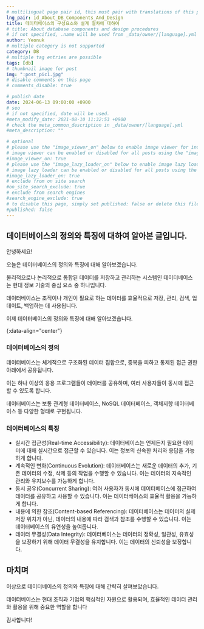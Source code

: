 ```yaml
---
# multilingual page pair id, this must pair with translations of this page. (This name must be unique)
lng_pair: id_About_DB_Components_And_Design
title: 데이터베이스의 구성요소와 설계 절차에 대하여
# title: About database components and design procedures
# if not specified, .name will be used from _data/owner/[language].yml
author: Yeonuk
# multiple category is not supported
category: DB
# multiple tag entries are possible
tags: [db]
# thumbnail image for post
img: ":post_pic1.jpg"
# disable comments on this page
# comments_disable: true

# publish date
date: 2024-06-13 09:00:00 +0900
# seo
# if not specified, date will be used.
#meta_modify_date: 2021-08-10 11:32:53 +0900
# check the meta_common_description in _data/owner/[language].yml
#meta_description: ""

# optional
# please use the "image_viewer_on" below to enable image viewer for individual pages or posts (_posts/ or [language]/_posts folders).
# image viewer can be enabled or disabled for all posts using the "image_viewer_posts: true" setting in _data/conf/main.yml.
#image_viewer_on: true
# please use the "image_lazy_loader_on" below to enable image lazy loader for individual pages or posts (_posts/ or [language]/_posts folders).
# image lazy loader can be enabled or disabled for all posts using the "image_lazy_loader_posts: true" setting in _data/conf/main.yml.
#image_lazy_loader_on: true
# exclude from on site search
#on_site_search_exclude: true
# exclude from search engines
#search_engine_exclude: true
# to disable this page, simply set published: false or delete this file
#published: false
---
```


<!-- outline-start -->

## 데이터베이스의 정의와 특징에 대하여 알아본 글입니다.

안녕하세요!

오늘은 데이터베이스의 정의와 특징에 대해 알아보겠습니다.

물리적으로나 논리적으로 통합된 데이터를 저장하고 관리하는 시스템인 데이터베이스는 현대 정보 기술의 중심 요소 중 하나입니다.

데이터베이스는 조직이나 개인이 필요로 하는 데이터를 효율적으로 저장, 관리, 검색, 업데이트, 백업하는 데 사용됩니다.

이제 데이터베이스의 정의와 특징에 대해 알아보겠습니다.

{:data-align="center"}

<!-- outline-end -->

### 데이터베이스의 정의

데이터베이스는 체계적으로 구조화된 데이터 집합으로, 중복을 피하고 통제된 접근 권한 아래에서 공유됩니다.

이는 하나 이상의 응용 프로그램들이 데이터를 공유하며, 여러 사용자들이 동시에 접근할 수 있도록 합니다.

데이터베이스는 보통 관계형 데이터베이스, NoSQL 데이터베이스, 객체지향 데이터베이스 등 다양한 형태로 구현됩니다.

### 데이터베이스의 특징

- 실시간 접근성(Real-time Accessibility): 데이터베이스는 언제든지 필요한 데이터에 대해 실시간으로 접근할 수 있습니다. 이는 정보의 신속한 처리와 응답을 가능하게 합니다.
- 계속적인 변화(Continuous Evolution): 데이터베이스는 새로운 데이터의 추가, 기존 데이터의 수정, 삭제 등의 작업을 수행할 수 있습니다. 이는 데이터의 지속적인 관리와 유지보수를 가능하게 합니다.
- 동시 공유(Concurrent Sharing): 여러 사용자가 동시에 데이터베이스에 접근하여 데이터를 공유하고 사용할 수 있습니다. 이는 데이터베이스의 효율적 활용을 가능하게 합니다.
- 내용에 의한 참조(Content-based Referencing): 데이터베이스는 데이터의 실제 저장 위치가 아닌, 데이터의 내용에 따라 검색과 참조를 수행할 수 있습니다. 이는 데이터베이스의 유연성을 높여줍니다.
- 데이터 무결성(Data Integrity): 데이터베이스는 데이터의 정확성, 일관성, 유효성을 보장하기 위해 데이터 무결성을 유지합니다. 이는 데이터의 신뢰성을 보장합니다.

## 마치며

이상으로 데이터베이스의 정의와 특징에 대해 간략히 살펴보았습니다.

데이터베이스는 현대 조직과 기업의 핵심적인 자원으로 활용되며, 효율적인 데이터 관리와 활용을 위해 중요한 역할을 합니다

감사합니다!
